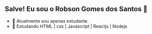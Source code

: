 ## Salve! Eu sou o Robson Gomes dos Santos 👋

- 🔭 Atualmente sou apenas estudante.
- 🌱 Estudando HTML | css | Javascript | Reactjs | Nodejs

